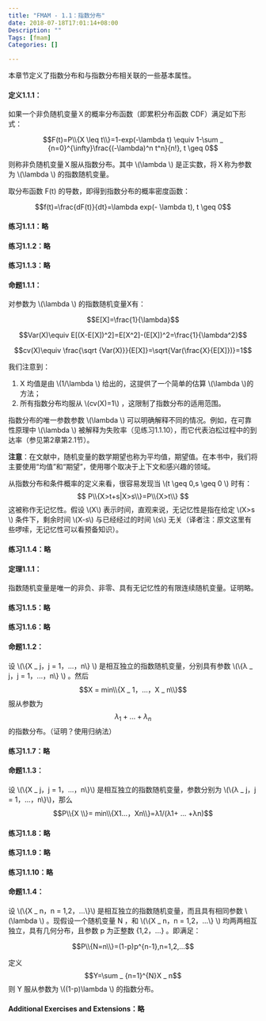 ```yaml
---
title: "FMAM - 1.1：指数分布"
date: 2018-07-18T17:01:14+08:00
Description: ""
Tags: [fmam]
Categories: []

---
```


本章节定义了指数分布和与指数分布相关联的一些基本属性。

#### 定义1.1.1：

如果一个非负随机变量Ｘ的概率分布函数（即累积分布函数 CDF）满足如下形式：

$$F(t)=P\\{X \leq t\\}=1-exp(-\lambda t) \equiv 1-\sum _ {n=0}^{\infty}\frac{(-\lambda)^n t^n}{n!}, t \geq 0$$

则称非负随机变量Ｘ服从指数分布。其中 \\(\lambda \\) 是正实数，将Ｘ称为参数为 \\(\lambda \\) 的指数随机变量。

取分布函数 F(t) 的导数，即得到指数分布的概率密度函数：

$$f(t)=\frac{dF(t)}{dt}=\lambda exp(- \lambda t), t \geq 0$$

#### 练习1.1.1：略

#### 练习1.1.2：略

#### 练习1.1.3：略

#### 命题1.1.1：

对参数为 \\(\lambda \\) 的指数随机变量X有：

$$E[X]=\frac{1}{\lambda}$$

$$Var(X)\equiv E[(X-E[X])^2]=E[X^2]-(E[X])^2=\frac{1}{\lambda^2}$$

$$cv(X)\equiv \frac{\sqrt {Var(X)}}{E[X]}=\sqrt{Var(\frac{X}{E[X]})}=1$$

我们注意到：

1. X 均值是由 \\(1/\lambda \\) 给出的，这提供了一个简单的估算 \\(\lambda \\)的方法；
2. 所有指数分布均服从 \\(cv(X)=1\\) ，这限制了指数分布的适用范围。

指数分布的唯一参数参数 \\(\lambda \\) 可以明确解释不同的情况。例如，在可靠性原理中 \\(\lambda \\) 被解释为失败率（见练习1.1.10），而它代表泊松过程中的到达率（参见第2章第2.1节）。

**注意**：在文献中，随机变量的数学期望也称为平均值，期望值。在本书中，我们将主要使用“均值”和“期望”，使用哪个取决于上下文和感兴趣的领域。

从指数分布和条件概率的定义来看，很容易发现当 \\(t \geq 0,s \geq 0 \\) 时有：
$$
P\\{X>t+s|X>s\\}=P\\{X>t\\}
$$
这被称作无记忆性。假设 \\(X\\) 表示时间，直观来说，无记忆性是指在给定 \\(X>s \\) 条件下，剩余时间 \\(X-s\\) 与已经经过的时间 \\(s\\) 无关（译者注：原文这里有些啰嗦，无记忆性可以看预备知识）。

#### 练习1.1.4：略

#### 定理1.1.1：

指数随机变量是唯一的非负、非零、具有无记忆性的有限连续随机变量。证明略。

#### 练习1.1.5：略

#### 练习1.1.6：略

#### 命题1.1.2：

设 \\(\\{X _ j，j = 1，...，n\\} \\) 是相互独立的指数随机变量，分别具有参数 \\(\\{λ _ j，j = 1，...，n\\} \\) 。然后 $$X = min\\{X _ 1，...，X _ n\\}$$ 服从参数为$$\lambda _ 1+...+\lambda _ n$$ 的指数分布。（证明？使用归纳法）

#### 练习1.1.7：略

#### 命题1.1.3：

设 \\(\\{X _ j，j = 1，...，n\\}\\) 是相互独立的指数随机变量，参数分别为 \\(\\{λ _ j，j = 1，...，n\\}\\)，那么 $$P\\{X \\}= min\\{X1...，Xn\\}=λ1/(λ1+ ... +λn)$$ 

#### 练习1.1.8：略

#### 练习1.1.9：略

#### 练习1.1.10：略

#### 命题1.1.4：

设 \\(\\{X _ n，n = 1,2，...\\}\\) 是相互独立的指数随机变量，而且具有相同参数 \\(\lambda \\) 。现假设一个随机变量 N ，和 \\(\\{X _ n，n = 1,2，...\\} \\) 均两两相互独立，具有几何分布，且参数 p 为正整数 {1,2，...} 。即满足：

$$P\\{N=n\\}=(1-p)p^{n-1},n=1,2,...$$

定义$$Y=\sum _ {n=1}^{N}X _ n$$则 Y 服从参数为 \\((1-p)\lambda \\) 的指数分布。

#### Additional Exercises and Extensions：略



